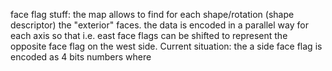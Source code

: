 face flag stuff:
the map allows to find for each shape/rotation (shape descriptor) the "exterior" faces.
the data is encoded in a parallel way for each axis so that i.e. east face flags can be shifted to represent the opposite face flag on the west side.
Current situation: the a side face flag is encoded as 4 bits numbers where
